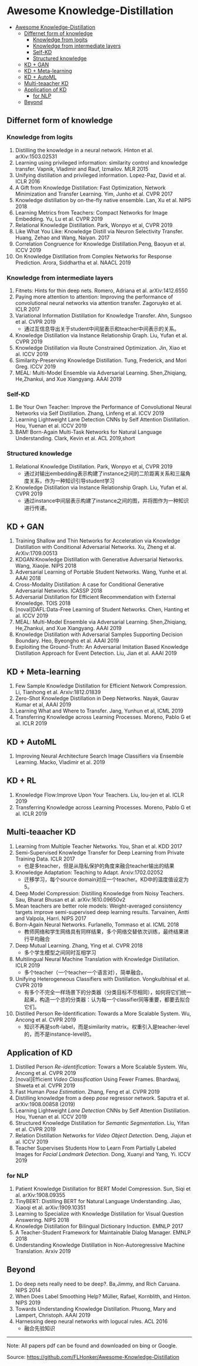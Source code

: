 # Awesome Knowledge-Distillation

- [Awesome Knowledge-Distillation](#awesome-knowledge-distillation)
  - [Differnet form of knowledge](#differnet-form-of-knowledge)
    - [Knowledge from logits](#knowledge-from-logits)
    - [Knowledge from intermediate layers](#knowledge-from-intermediate-layers)
    - [Self-KD](#self-kd)
    - [Structured knowledge](#structured-knowledge)
  - [KD + GAN](#kd--gan)
  - [KD + Meta-learning](#kd--meta-learning)
  - [KD + AutoML](#kd--automl)
  - [Multi-teaacher KD](#multi-teaacher-kd)
  - [Application of KD](#application-of-kd)
    - [for NLP](#for-nlp)
  - [Beyond](#beyond)

## Differnet form of knowledge

### Knowledge from logits

1. Distilling the knowledge in a neural network. Hinton et al. arXiv:1503.02531
2. Learning using privileged information: similarity control and knowledge transfer. Vapnik, Vladimir and Rauf, Izmailov. MLR 2015 
3. Unifying distillation and privileged information. Lopez-Paz, David et al. ICLR 2016
4. A Gift from Knowledge Distillation: Fast Optimization, Network Minimization and Transfer Learning. Yim, Junho et al. CVPR 2017
5. Knowledge distillation by on-the-fly native ensemble. Lan, Xu et al. NIPS 2018
6. Learning Metrics from Teachers: Compact Networks for Image Embedding. Yu, Lu et al. CVPR 2019
7. Relational Knowledge Distillation.  Park, Wonpyo et al, CVPR 2019
8. Like What You Like: Knowledge Distill via Neuron Selectivity Transfer. Huang, Zehao and Wang, Naiyan. 2017
9. Correlation Congruence for Knowledge Distillation.Peng, Baoyun et al. ICCV 2019
10. On Knowledge Distillation from Complex Networks for Response Prediction. Arora, Siddhartha et al. NAACL 2019

### Knowledge from intermediate layers

1. Fitnets: Hints for thin deep nets. Romero, Adriana et al. arXiv:1412.6550
2. Paying more attention to attention: Improving the performance of convolutional neural networks via attention transfer. Zagoruyko et al. ICLR 2017
3. Variational Information Distillation for Knowledge Transfer. Ahn, Sungsoo et al. CVPR 2019
   * 通过互信息导出关于student中间层表示和teacher中间表示的关系。
4. Knowledge Distillation via Instance Relationship Graph. Liu, Yufan et al. CVPR 2019
5. Knowledge Distillation via Route Constrained Optimization. Jin, Xiao et al. ICCV 2019
6. Similarity-Preserving Knowledge Distillation. Tung, Frederick, and Mori Greg. ICCV 2019
7. MEAL: Multi-Model Ensemble via Adversarial Learning. Shen,Zhiqiang, He,Zhankui, and Xue Xiangyang. AAAI 2019

### Self-KD

1. Be Your Own Teacher: Improve the Performance of Convolutional Neural Networks via Self Distillation. Zhang, Linfeng et al. ICCV 2019
2. Learning Lightweight Lane Detection CNNs by Self Attention Distillation. Hou, Yuenan et al. ICCV 2019
3. BAM! Born-Again Multi-Task Networks for Natural Language Understanding. Clark, Kevin et al. ACL 2019,short

### Structured knowledge

1. Relational Knowledge Distillation.  Park, Wonpyo et al, CVPR 2019
   * 通过对输出embedding表示构建了instance之间的二阶距离关系和三届角度关系，作为一种知识引导student学习
2. Knowledge Distillation via Instance Relationship Graph. Liu, Yufan et al. CVPR 2019
   * 通过instance中间层表示构建了instance之间的图，并将图作为一种知识进行传递。

## KD + GAN

1. Training Shallow and Thin Networks for Acceleration via Knowledge Distillation with Conditional Adversarial Networks. Xu, Zheng et al. ArXiv:1709.00513
2. KDGAN:Knowledge Distillation with Generative Adversarial Networks. Wang, Xiaojie. NIPS 2018
3. Adversarial Learning of Portable Student Networks. Wang, Yunhe et al. AAAI 2018
4. Cross-Modality Distillation: A case for Conditional Generative Adversarial Networks. ICASSP 2018
5. Adversarial Distillation for Efficient Recommendation with External Knowledge. TOIS 2018
6. [noval]DAFL:Data-Free Learning of Student Networks. Chen, Hanting et al. ICCV 2019
7. MEAL: Multi-Model Ensemble via Adversarial Learning. Shen,Zhiqiang, He,Zhankui, and Xue Xiangyang. AAAI 2019
8. Knowledge Distillation with Adversarial Samples Supporting Decision Boundary. Heo, Byeongho et al. AAAI 2019
9. Exploiting the Ground-Truth: An Adversarial Imitation Based Knowledge Distillation Approach for Event Detection. Liu, Jian et al. AAAI 2019

## KD + Meta-learning

1. Few Sample Knowledge Distillation for Efficient Network Compression. Li, Tianhong et al. Arxiv:1812.01839
2. Zero-Shot Knowledge Distillation in Deep Networks. Nayak, Gaurav Kumar et al, AAAI 2019
3. Learning What and Where to Transfer. Jang, Yunhun et al, ICML 2019
4. Transferring Knowledge across Learning Processes. Moreno, Pablo G et al. ICLR 2019

## KD + AutoML

1. Improving Neural Architecture Search Image Classifiers via Ensemble Learning. Macko, Vladimir et al. 2019

## KD + RL

1. Knowledge Flow:Improve Upon Your Teachers. Liu, Iou-jen et al. ICLR 2019
2. Transferring Knowledge across Learning Processes. Moreno, Pablo G et al. ICLR 2019

## Multi-teaacher KD 

1. Learning from Multiple Teacher Networks. You, Shan et al. KDD 2017
2. Semi-Supervised Knowledge Transfer for Deep Learning from Private Training Data. ICLR 2017
    * 也是多teacher，但是从隐私保护的角度来融合teacher输出的结果
3. Knowledge Adaptation: Teaching to Adapt. Arxiv:1702.02052
    * 迁移学习，每个source domain对应一个teacher。KD中的温度值设定为5。
4. Deep Model Compression: Distilling Knowledge from Noisy Teachers.  Sau, Bharat Bhusan et al. arXiv:1610.09650v2 
5. Mean teachers are better role models: Weight-averaged consistency targets improve semi-supervised deep learning results. Tarvainen, Antti and Valpola, Harri. NIPS 2017
6. Born-Again Neural Networks. Furlanello, Tommaso et al. ICML 2018
   * 教师网络和学生网络具有同样结果，多个网络交替依次训练，最终结果进行平均融合
7. Deep Mutual Learning. Zhang, Ying et al. CVPR 2018
   * 多个学生模型之间同时互相学习
8. Multilingual Neural Machine Translation with Knowledge Distillation. ICLR 2019
    * 多个teacher（一个teacher一个语言对），简单融合。
9. Unifying Heterogeneous Classifiers with Distillation. Vongkulbhisal et al. CVPR 2019
    * 有多个不完全一样场景下的分类器（分类目标不尽相同），如何将它们统一起来，构造一个总的分类器：认为每一个classifier同等重要，都要去拟合它们。
10. Distilled Person Re-Identification: Towards a More Scalable System. Wu, Ancong et al. CVPR 2019
    * 知识不再是soft-label，而是similarity matrix。权重引入是teacher-level的，而不是instance-level的。

## Application of KD

1. Distilled Person _Re-identification_: Towars a More Scalable System. Wu, Ancong et al. CVPR 2019
2. [noval]Efficient _Video Classification_ Using Fewer Frames. Bhardwaj, Shweta et al. CVPR 2019
3. Fast Human _Pose Estimation_. Zhang, Feng et al. CVPR 2019
4. Distilling knowledge from a deep _pose_ regressor network. Saputra et al. arXiv:1908.00858 (2019)
5. Learning Lightweight _Lane Detection_ CNNs by Self Attention Distillation. Hou, Yuenan et al. ICCV 2019
6. Structured Knowledge Distillation for _Semantic Segmentation_. Liu, Yifan et al. CVPR 2019
7. Relation Distillation Networks for _Video Object Detection_. Deng, Jiajun et al. ICCV 2019
8. Teacher Supervises Students How to Learn From Partially Labeled Images for _Facial Landmark Detection_. Dong, Xuanyi and Yang, Yi. ICCV 2019

### for NLP
1. Patient Knowledge Distillation for BERT Model Compression. Sun, Siqi et al. arXiv:1908.09355
2. TinyBERT: Distilling BERT for Natural Language Understanding. Jiao, Xiaoqi et al. arXiv:1909.10351
3. Learning to Specialize with Knowledge Distillation for Visual Question Answering. NIPS 2018
4. Knowledge Distillation for Bilingual Dictionary Induction. EMNLP 2017
5. A Teacher-Student Framework for Maintainable Dialog Manager. EMNLP 2018
6. Understanding Knowledge Distillation in Non-Autoregressive Machine Translation. Arxiv 2019

## Beyond

1. Do deep nets really need to be deep?. Ba,Jimmy, and Rich Caruana. NIPS 2014
2. When Does Label Smoothing Help? Müller, Rafael, Kornblith, and Hinton. NIPS 2019
3. Towards Understanding Knowledge Distillation. Phuong, Mary and Lampert, Christoph. AAAI 2019
4. Harnessing deep neural networks with logucal rules. ACL 2016
   * 融合先验知识

---
Note: All papers pdf can be found and downloaded on bing or Google.

Source: <https://github.com/FLHonker/Awesome-Knowledge-Distillation>
